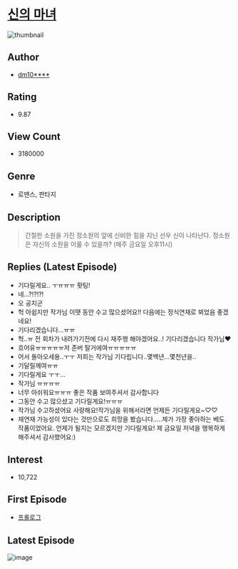 # [신의 마녀](https://comic.naver.com/bestChallenge/list?titleId=716597)
![thumbnail](https://image-comic.pstatic.net/user_contents_data/challenge_comic/2019/10/11/299206/thumbnail_202x164b7cc3171_e4dd_4069_ae40_6b22c8f752a0_00004160.JPEG)

## Author
- [dm10****](https://comic.naver.com/artistTitle?id=299206)

## Rating
- 9.87

## View Count
- 3180000

## Genre
- 로맨스, 판타지

## Description
> 간절한 소원을 가진 정소원의 앞에 신비한 힘을 지닌 선우 신이 나타난다. 정소원은 자신의 소원을 이룰 수 있을까? (매주 금요일 오후11시)

## Replies (Latest Episode)
- 기다릴게요.. ㅜㅠㅠㅠ 홧팅!
- 네...?!?!?!
- 오 공지군
- 헉 아쉽지만 작가님 이땟 동안 수고 많으셨어요!! 다음에는 정식연재로 뵈었음 좋겠네요!
- 기다리겠습니다...ㅠㅠ
- 헉..ㅠ 전 회차가 내려가기전에 다시 재주행 해야겠어요..! 기다리겠습니다 작가님❤
- 흐어유ㅠㅠㅠㅠㅠ저 존버 탈거에여ㅠㅠㅠㅠㅠ
- 어서 돌아오세용..ㅜㅜ 저희는 작가님 기다립니다..몇백년...몇천년을..
- 기달릴께여ㅠㅠ
- 기다릴게요 ㅜㅜ...
- 작가님 ㅠㅠㅠㅠ
- 너무 아쉬워요ㅠㅠㅠ 좋은 작품 보여주셔서 감사합니다
- 그동안 수고 많으셨고 기다릴게요!ㅠㅠㅠ
- 작가님 수고하셨어요 사랑해요!작가님을 위해서라면 언제든 기다릴게요~♡♡
- 재연재 가능성이 있다는 것만으로도 희망을 봤습니다.....제가 가장 좋아하는 베도 작품이었어요. 언제가 될지는 모르겠지만 기다릴게요! 제 금요일 저녁을 행복하게 해주셔서 감사했어요:)

## Interest
- 10,722

## First Episode
- [프롤로그](https://comic.naver.com/bestChallenge/detail?titleId=716597&no=1)

## Latest Episode
![image](https://image-comic.pstatic.net/user_contents_data/challenge_comic/2021/02/26/299206/upload_3545565675654766947.jpeg)
